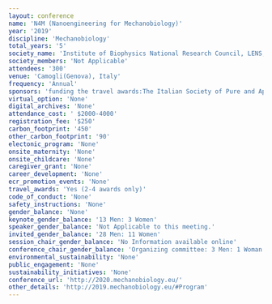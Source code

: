 ```yaml
---
layout: conference 
name: 'N4M (Nanoengineering for Mechanobiology)'
year: '2019'
discipline: 'Mechanobiology'
total_years: '5'
society_name: 'Institute of Biophysics National Research Council, LENS, European Laboratory for Non-Linear Spectroscopy, Firenze, Italy, Empa Dübendorf, Switzerland'
society_members: 'Not Applicable'
attendees: '300'
venue: 'Camogli(Genova), Italy'
frequency: 'Annual'
sponsors: 'funding the travel awards:The Italian Society of Pure and Applied Biophysics (SIBPA) and The European Biophysical Societies Association, MCL(http://www.madcitylabs.com/), Olympus (https://www.olympus-lifescience.com/en/), PI(https://www.pionline.it/it/), LightMachiinary(https://lightmachinery.com/),Lumicks(https://lumicks.com/), FABCREA(http://www.fabcrea.it/)'
virtual_option: 'None'
digital_archives: 'None'
attendance_cost: ' $2000-4000'
registration_fee: '$250'
carbon_footprint: '450'
other_carbon_footprint: '90'
electonic_program: 'None'
onsite_maternity: 'None'
onsite_childcare: 'None'
caregiver_grant: 'None'
career_development: 'None'
ecr_promotion_events: 'None'
travel_awards: 'Yes (2-4 awards only)'
code_of_conduct: 'None'
safety_instructions: 'None'
gender_balance: 'None'
keynote_gender_balance: '13 Men: 3 Women'
speaker_gender_balance: 'Not Applicable to this meeting.'
invited_gender_balance: '28 Men: 11 Women'
session_chair_gender_balance: 'No Information available online'
conference_chair_gender_balance: 'Organizing committee: 3 Men: 1 Woman'
environmental_sustainability: 'None'
public_engagement: 'None'
sustainability_initiatives: 'None'
conference_url: 'http://2020.mechanobiology.eu/'
other_details: 'http://2019.mechanobiology.eu/#Program'
---
```

